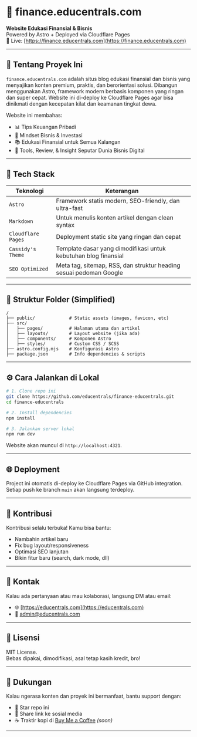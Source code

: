 
# 💸 finance.educentrals.com

**Website Edukasi Finansial & Bisnis**  
Powered by Astro + Deployed via Cloudflare Pages  
📍 Live: [https://finance.educentrals.com](https://finance.educentrals.com)

---

## 🚀 Tentang Proyek Ini

`finance.educentrals.com` adalah situs blog edukasi finansial dan bisnis yang menyajikan konten premium, praktis, dan berorientasi solusi. Dibangun menggunakan Astro, framework modern berbasis komponen yang ringan dan super cepat. Website ini di-deploy ke Cloudflare Pages agar bisa dinikmati dengan kecepatan kilat dan keamanan tingkat dewa.

Website ini membahas:

- 📊 Tips Keuangan Pribadi
- 🧠 Mindset Bisnis & Investasi
- 📚 Edukasi Finansial untuk Semua Kalangan
- 💼 Tools, Review, & Insight Seputar Dunia Bisnis Digital

---

## 🧱 Tech Stack

| Teknologi         | Keterangan                                                                 |
|------------------|-----------------------------------------------------------------------------|
| `Astro`          | Framework statis modern, SEO-friendly, dan ultra-fast                      |
| `Markdown`       | Untuk menulis konten artikel dengan clean syntax                           |
| `Cloudflare Pages` | Deployment static site yang ringan dan cepat                              |
| `Cassidy's Theme`| Template dasar yang dimodifikasi untuk kebutuhan blog finansial            |
| `SEO Optimized`  | Meta tag, sitemap, RSS, dan struktur heading sesuai pedoman Google         |

---

## 📁 Struktur Folder (Simplified)

```
/
├── public/             # Static assets (images, favicon, etc)
├── src/
│   ├── pages/          # Halaman utama dan artikel
│   ├── layouts/        # Layout website (jika ada)
│   ├── components/     # Komponen Astro
│   ├── styles/         # Custom CSS / SCSS
├── astro.config.mjs    # Konfigurasi Astro
├── package.json        # Info dependencies & scripts
```

---

## ⚙️ Cara Jalankan di Lokal

```bash
# 1. Clone repo ini
git clone https://github.com/educentrals/finance-educentrals.git
cd finance-educentrals

# 2. Install dependencies
npm install

# 3. Jalankan server lokal
npm run dev
```

Website akan muncul di `http://localhost:4321`.

---

## 🌐 Deployment

Project ini otomatis di-deploy ke Cloudflare Pages via GitHub integration.  
Setiap push ke branch `main` akan langsung terdeploy.

---

## 🧠 Kontribusi

Kontribusi selalu terbuka! Kamu bisa bantu:

- Nambahin artikel baru
- Fix bug layout/responsiveness
- Optimasi SEO lanjutan
- Bikin fitur baru (search, dark mode, dll)

---

## 📩 Kontak

Kalau ada pertanyaan atau mau kolaborasi, langsung DM atau email:

- 🌐 [https://educentrals.com](https://educentrals.com)
- 📧 admin@educentrals.com

---

## 📜 Lisensi

MIT License.  
Bebas dipakai, dimodifikasi, asal tetap kasih kredit, bro!

---

## 🙌 Dukungan

Kalau ngerasa konten dan proyek ini bermanfaat, bantu support dengan:

- 🌟 Star repo ini
- 🔗 Share link ke sosial media
- ☕ Traktir kopi di [Buy Me a Coffee](https://buymeacoffee.com/educentrals) *(soon)*

---
